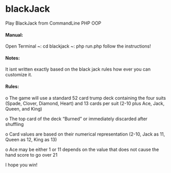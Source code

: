 # blackJack
Play BlackJack from CommandLine PHP OOP

<h4>Manual:</h4>

Open Terminal
~: cd blackjack
~: php run.php
follow the instructions!

<h4>Notes:</h4>
It isnt written exactly based on the black jack rules how ever you can customize it.

<h4>Rules:</h4>
o The game will use a standard 52 card trump deck containing the four suits (Spade, Clover, Diamond, Heart)
  and 13 cards per suit (2-10 plus Ace, Jack, Queen, and King)

o The top card of the deck “Burned” or immediately discarded after shuffling

o Card values are based on their numerical representation (2-10, Jack as 11, Queen as 12, King as 13)

o Ace may be either 1 or 11 depends on the value that does not cause the hand score to go over 21

I hope you win!
